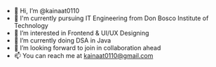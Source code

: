- 👋 Hi, I’m @kainaat0110
- 📖 I'm currently pursuing IT Engineering from Don Bosco Institute of Technology 
- 👀 I’m interested in Frontend & UI/UX Designing
- 🌱 I’m currently doing DSA in Java
- 💞️ I’m looking forward to join in collaboration ahead
- 📫 You can reach me at kainaat0110@gmail.com

<!---
kainaat0110/kainaat0110 is a ✨ special ✨ repository because its `README.md` (this file) appears on your GitHub profile.
You can click the Preview link to take a look at your changes.
--->
